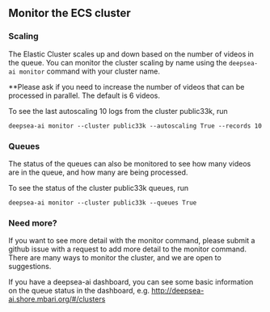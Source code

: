 ## Monitor the ECS cluster

### Scaling
The Elastic Cluster scales up and down based on the number of videos in the queue. 
You can monitor the cluster scaling by name using the ``deepsea-ai monitor`` command
with your cluster name.

**Please ask if you need to increase the number of videos that can be processed in parallel.
The default is 6 videos.

To see the last autoscaling 10 logs from the cluster public33k, run

```
deepsea-ai monitor --cluster public33k --autoscaling True --records 10 
```

### Queues
The status of the queues can also be monitored to see how many videos are in the queue,
and how many are being processed.

To see the status of the cluster public33k queues, run

```
deepsea-ai monitor --cluster public33k --queues True
```


### Need more?
If you want to see more detail with the monitor command, please submit a github issue with a request to add more detail to the monitor command.
There are many ways to monitor the cluster, and we are open to suggestions.

If you have a deepsea-ai dashboard, you can see some basic information on the
queue status in the dashboard, e.g. http://deepsea-ai.shore.mbari.org/#/clusters
